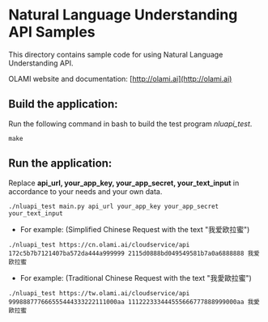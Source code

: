 # Natural Language Understanding API Samples

This directory contains sample code for using Natural Language Understanding API.

OLAMI website and documentation: [http://olami.ai](http://olami.ai)

## Build the application:

Run the following command in bash to build the test program *nluapi_test*.

```
make
```

## Run the application:

Replace **api_url, your_app_key, your_app_secret, your_text_input** in accordance to your needs and your own data.

```
./nluapi_test main.py api_url your_app_key your_app_secret your_text_input
```

- For example: (Simplified Chinese Request with the text "我爱欧拉蜜")

```
./nluapi_test https://cn.olami.ai/cloudservice/api 172c5b7b7121407ba572da444a999999 2115d0888bd049549581b7a0a6888888 我爱欧拉蜜
```

- For example: (Traditional Chinese Request with the text "我愛歐拉蜜")

```
./nluapi_test https://tw.olami.ai/cloudservice/api 999888777666555444333222111000aa 111222333444555666777888999000aa 我愛歐拉蜜
```
